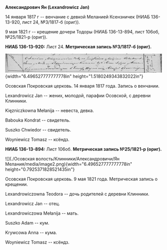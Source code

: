 **Александрович Ян (Lexandrowicz Jan)**

14 января 1817 г -- венчание с девкой Меланией Ксензничек (НИАБ
136-13-920, лист 24, №3/1817-б (ориг)).

9 мая 1821 г -- крещение дочери Тодоры (НИАБ 136-13-894, лист 106об,
№25/1821-р (ориг)).

**НИАБ 136-13-920:** Лист 24. **Метрическая запись №3/1817-б (ориг).**

![](./media/631a2dba9509ba2eaa50ceecbeaba8f4dd4a9daa.png){width="6.496527777777778in"
height="1.5180249343832022in"}

Осовская Покровская церковь. 14 января 1817 года. Запись о венчании.

Lexandrowicz Jan -- жених, молодой, парафии Осовской, с деревни
Клинники.

Kięzniczkowna Mełanija -- невеста, девка.

Babouka Kondrat -- свидетель.

Suszko Chwiedor -- свидетель.

Woyniewicz Tomasz -- ксёндз.

**НИАБ 136-13-894:** Лист 106об. **Метрическая запись №25/1821-р
(ориг).**

![](./Осовская волость/Клинники/Александровичи/Ян Мелания/media/image2.png){width="6.496527777777778in"
height="0.7925371828521435in"}

Осовская Покровская церковь. 9 мая 1821 года. Метрическая запись о
крещении.

Lexandrowiczowna Teodora -- дочь родителей с деревни Клинники.

Lexandrowicz Jan -- отец.

Lexandrowiczowa Mełanija -- мать.

Suszko Adam -- кум.

Krywcowa Anna -- кума.

Woyniewicz Tomasz -- ксёндз.
